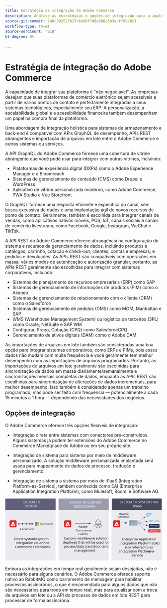 ```yaml
---
title: Estratégia de integração do Adobe Commerce
description: Analise as estratégias e opções de integração para a implementação do Adobe Commerce.
source-git-commit: 748c302527617c6a9bf7d6e666c6b3acff89e021
workflow-type: tm+mt
source-wordcount: '518'
ht-degree: 0%

---
```



# Estratégia de integração do Adobe Commerce

A capacidade de integrar sua plataforma é &quot;não negociável&quot;. As empresas desejam que suas plataformas de comércio eletrônico sejam acessíveis a partir de vários pontos de contato e perfeitamente integradas a seus sistemas tecnológicos, especialmente seu ERP. A personalização, a escalabilidade global e a acessibilidade financeira também desempenham um papel na compra final da plataforma.

Uma abordagem de integração holística para sistemas de armazenamento e back-end é compatível com APIs GraphQL de desempenho, APIs REST abrangentes e importação de arquivos em lote entre o Adobe Commerce e outros sistemas ou serviços.

A API GraphQL do Adobe Commerce fornece uma cobertura de vitrine abrangente que você pode usar para integrar com outras vitrines, incluindo:

- Plataformas de experiência digital (DXPs) como o Adobe Experience Manager e o Bloomreach
- Sistemas de gerenciamento de conteúdo (CMS) como Drupal e WordPress
- Aplicativo de vitrine personalizada moderno, como Adobe Commerce, PWA Studio e Vue Storefront

O GraphQL fornece uma resposta eficiente e específica do canal, sem busca excessiva de dados e uma implantação ágil de novos recursos de ponto de contato. Geralmente, também é escolhida para integrar canais de vendas, como aplicativos nativos móveis, POS, IoT, canais sociais e canais de comércio livestream, como Facebook, Google, Instagram, WeChat e TikTok.

A API REST do Adobe Commerce oferece abrangência na configuração do sistema e recursos de gerenciamento de dados, incluindo produtos e catálogos; carrinho, cotação e check-out; clientes, contas e empresas; e pedidos e devoluções. As APIs REST são compatíveis com operações em massa, vários modos de autenticação e autorização granular, portanto, as APIs REST geralmente são escolhidas para integrar com sistemas corporativos, incluindo:

- Sistemas de planejamento de recursos empresariais (ERP) como SAP
- Sistemas de gerenciamento de informações de produtos (PIM) como o Akeneo
- Sistemas de gerenciamento de relacionamento com o cliente (CRM) como o Salesforce
- Sistemas de gerenciamento de pedidos (OMS) como MOM, Manhattan e SAP
- WMS (Warehouse Management System) ou logística de terceiros (3PL) como Oracle, NetSuite e SAP WM
- Configurar, Preço, Cotação (CPQ) como SalesforceCPQ
- Gerenciamento de ativos digitais (DAM) como o Adobe DAM.

As importações de arquivos em lote também são consideradas uma boa opção para integrar sistemas corporativos, como ERPs e PIMs, pois esses dados não mudam com muita frequência e você geralmente tem melhor desempenho com as importações de arquivos programados. Portanto, as importações de arquivos em lote geralmente são escolhidas para sincronização de dados em massa diariamente/semanalmente e sincronizações mensais completas de dados, enquanto as APIs REST são escolhidas para sincronização de alterações de dados incrementais, para melhor desempenho. Isso também é considerado apenas um trabalho programado, mas pode ser feito com frequência — potencialmente a cada 15 minutos a 1 hora — dependendo das necessidades dos negócios.

## Opções de integração

O Adobe Commerce oferece três opções flexíveis de integração:

- Integração direta entre sistemas com conectores pré-construídos. Alguns sistemas já podem ter extensões do Adobe Commerce no Commerce Marketplace do Adobe ou em seu próprio site.

- Integração de sistema para sistema por meio de middleware personalizado. A solução middleware personalizada implantada será usada para mapeamento de dados de processo, tradução e gerenciamento.

- Integração de sistema a sistema por meio de iPaaS (Integration Platform-as-Service), também conhecida como EAI (Enterprise Application Integration Platform), como Mulesoft, Boomi e Software AG.

![Opções de integração do Adobe Commerce](../../assets/playbooks/integration-options.svg)

Embora as integrações em tempo real geralmente sejam desejadas, não é necessário para alguns cenários. O Adobe Commerce oferece suporte nativo ao RabbitMQ como barramento de mensagem para habilitar processos assíncronos, o que é recomendado para alguns dados que não são necessários para troca em tempo real, mas para atualizar com a troca de arquivos em lote ou a API do processo de dados em lote REST para processar de forma assíncrona.
